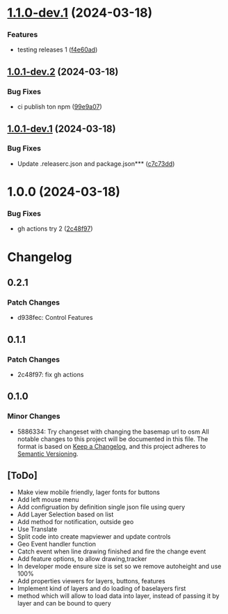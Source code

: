 # [1.1.0-dev.1](https://github.com/sjhoeksma/lowcoder-comp-geo/compare/v1.0.1-dev.2...v1.1.0-dev.1) (2024-03-18)


### Features

* testing releases 1 ([f4e60ad](https://github.com/sjhoeksma/lowcoder-comp-geo/commit/f4e60ad9ad7453c1c0801075d6053b7c2f5f83df))

## [1.0.1-dev.2](https://github.com/sjhoeksma/lowcoder-comp-geo/compare/v1.0.1-dev.1...v1.0.1-dev.2) (2024-03-18)


### Bug Fixes

* ci publish ton npm ([99e9a07](https://github.com/sjhoeksma/lowcoder-comp-geo/commit/99e9a0713066a541cf2a815d20410fc618f73f72))

## [1.0.1-dev.1](https://github.com/sjhoeksma/lowcoder-comp-geo/compare/v1.0.0...v1.0.1-dev.1) (2024-03-18)


### Bug Fixes

* Update .releaserc.json and package.json*** ([c7c73dd](https://github.com/sjhoeksma/lowcoder-comp-geo/commit/c7c73ddf6b407af6b749f7903bf59029dad7a918))

# 1.0.0 (2024-03-18)


### Bug Fixes

* gh actions try 2 ([2c48f97](https://github.com/sjhoeksma/lowcoder-comp-geo/commit/2c48f97afd0ce5cbbacae2f6eaaaa5b834655ecd))

# Changelog

## 0.2.1

### Patch Changes

- d938fec: Control Features

## 0.1.1

### Patch Changes

- 2c48f97: fix gh actions

## 0.1.0

### Minor Changes

- 5886334: Try changeset with changing the basemap url to osm
  All notable changes to this project will be documented in this file.
  The format is based on [Keep a Changelog](https://keepachangelog.com/en/1.0.0/),
  and this project adheres to [Semantic Versioning](https://semver.org/spec/v2.0.0.html).

## [ToDo]
- Make view mobile friendly, lager fonts for buttons
- Add left mouse menu
- Add configruation by definition single json file using query
- Add Layer Selection based on list
- Add method for notification, outside geo
- Use Translate
- Split code into create mapviewer and update controls
- Geo Event handler function
- Catch event when line drawing finished and fire the change event
- Add feature options, to allow drawing,tracker
- In developer mode ensure size is set so we remove autoheight and use 100%
- Add properties viewers for layers, buttons, features
- Implement kind of layers and do loading of baselayers first
- method which will allow to load data into layer, instead of passing it by layer and can be bound to query

